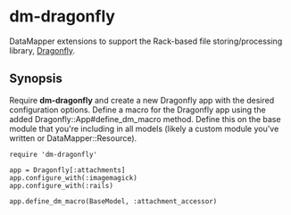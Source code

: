 # dm-dragonfly

DataMapper extensions to support the Rack-based file storing/processing library, [Dragonfly](http://markevans.github.com/dragonfly/).

## Synopsis

Require **dm-dragonfly** and create a new Dragonfly app with the desired configuration options. Define a macro for the Dragonfly app using the added Dragonfly::App#define_dm_macro method. Define this on the base module that you're including in all models (likely a custom module you've written or DataMapper::Resource).

    require 'dm-dragonfly'
    
    app = Dragonfly[:attachments]
    app.configure_with(:imagemagick)
    app.configure_with(:rails)
    
    app.define_dm_macro(BaseModel, :attachment_accessor)
